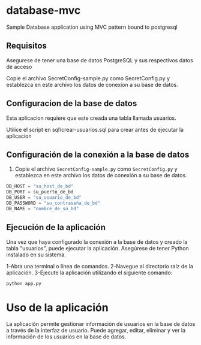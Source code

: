 # database-mvc
Sample Database application using MVC pattern bound to postgresql

## Requisitos

Asegurese de tener una base de datos PostgreSQL y sus respectivos datos de acceso

Copie el archivo SecretConfig-sample.py como SecretConfig.py y establezca en este archivo los
datos de conexion a su base de datos.

## Configuracion de la base de datos

Esta aplicacion requiere que este creada una tabla llamada usuarios.

Utilice el script en sql\crear-usuarios.sql para crear antes de ejecutar la aplicacion


## Configuración de la conexión a la base de datos

1. Copie el archivo `SecretConfig-sample.py` como `SecretConfig.py` y establezca en este archivo los datos de conexión a su base de datos.

```python
DB_HOST = "su_host_de_bd"
DB_PORT = su_puerto_de_bd
DB_USER = "su_usuario_de_bd"
DB_PASSWORD = "su_contraseña_de_bd"
DB_NAME = "nombre_de_su_bd"
```

## Ejecución de la aplicación
Una vez que haya configurado la conexión a la base de datos y creado la tabla "usuarios", puede ejecutar la aplicación. Asegúrese de tener Python instalado en su sistema.

1-Abra una terminal o línea de comandos.
2-Navegue al directorio raíz de la aplicación.
3-Ejecute la aplicación utilizando el siguiente comando:
```python
python app.py
```

# Uso de la aplicación
La aplicación permite gestionar información de usuarios en la base de datos a través de la interfaz de usuario. Puede agregar, editar, eliminar y ver la información de los usuarios en la base de datos.
